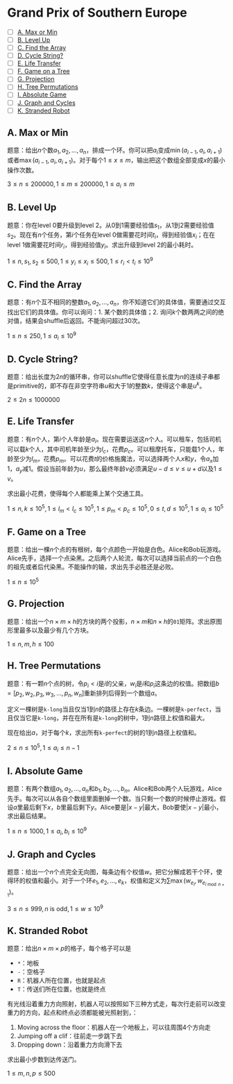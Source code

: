 # Grand Prix of Southern Europe

+ [ ] [A. Max or Min](https://official.contest.yandex.ru/opencupXX/contest/14765/problems/A/)
+ [ ] [B. Level Up](https://official.contest.yandex.ru/opencupXX/contest/14765/problems/B/)
+ [ ] [C. Find the Array](https://official.contest.yandex.ru/opencupXX/contest/14765/problems/C/)
+ [ ] [D. Cycle String?](https://official.contest.yandex.ru/opencupXX/contest/14765/problems/D/)
+ [ ] [E. Life Transfer](https://official.contest.yandex.ru/opencupXX/contest/14765/problems/E/)
+ [ ] [F. Game on a Tree](https://official.contest.yandex.ru/opencupXX/contest/14765/problems/F/)
+ [ ] [G. Projection](https://official.contest.yandex.ru/opencupXX/contest/14765/problems/G/)
+ [ ] [H. Tree Permutations](https://official.contest.yandex.ru/opencupXX/contest/14765/problems/H/)
+ [ ] [I. Absolute Game](https://official.contest.yandex.ru/opencupXX/contest/14765/problems/I/)
+ [ ] [J. Graph and Cycles](https://official.contest.yandex.ru/opencupXX/contest/14765/problems/J/)
+ [ ] [K. Stranded Robot](https://official.contest.yandex.ru/opencupXX/contest/14765/problems/K/)

## A. Max or Min

题意：给出$n$个数$a_1,a_2,\dots,a_n$，排成一个环。你可以把$a_i$变成$\min(a_{i-1},a_i,a_{i+1})$或者$\max(a_{i-1},a_i,a_{i+1})$。对于每个$1 \le x \le m$，输出把这个数组全部变成$x$的最小操作次数。

$3 \le n \le 200000, 1 \le m \le 200000, 1 \le a_i \le m$

## B. Level Up

题意：你在level $0$要升级到level $2$。从$0$到$1$需要经验值$s_1$，从$1$到$2$需要经验值$s_2$。现在有$n$个任务，第$i$个任务在level $0$做需要花时间$t_i$，得到经验值$x_i$；在在level $1$做需要花时间$r_i$，得到经验值$y_i$。求出升级到level $2$的最小耗时。

$1 \le n, s_1, s_2 \le 500, 1 \le y_i \le x_i \le 500, 1 \le r_i < t_i \le 10^9$

## C. Find the Array

题意：有$n$个互不相同的整数$a_1,a_2,\dots,a_n$，你不知道它们的具体值，需要通过交互找出它们的具体值。你可以询问：1. 某个数的具体值；2. 询问$k$个数两两之间的绝对值，结果会shuffle后返回。不能询问超过$30$次。

$1 \le n \le 250, 1 \le a_i \le 10^9$

##  D. Cycle String?

题意：给出长度为$2n$的循环串，你可以shuffle它使得任意长度为$n$的连续子串都是primitive的，即不存在非空字符串$u$和大于$1$的整数$k$，使得这个串是$u^k$。

$2 \le 2n \le 1000000$

## E. Life Transfer

题意：有$n$个人，第$i$个人年龄是$a_i$。现在需要运送这$n$个人。可以租车，包括司机可以载$k$个人，其中司机年龄至少为$l_c$，花费$p_c$。可以租摩托车，只能载$1$个人，年龄至少为$l_m$，花费$p_m$。可以花费$t$的价格施魔法，可以选择两个人$x$和$y$，令$a_x$加$1$，$a_y$减$1$。假设当前年龄为$u$，那么最终年龄$v$必须满足$u-d \le v \le u+d$以及$1 \le v$。

求出最小花费，使得每个人都能乘上某个交通工具。

$1 \le n, k \le 10^5, 1 \le l_m < l_c \le 10^5, 1 \le p_m < p_c \le 10^5, 0 \le t, d \le 10^5, 1 \le a_i \le 10^5$

## F. Game on a Tree

题意：给出一棵$n$个点的有根树，每个点颜色一开始是白色。Alice和Bob玩游戏。Alice先手，选择一个点染黑。之后两个人轮流，每次可以选择当前点的一个白色的祖先或者后代染黑。不能操作的输，求出先手必胜还是必败。

$1 \le n \le 10^5$

## G. Projection

题意：给出一个$n \times m \times h$的方块的两个投影，$n \times m$和$n \times h$的`01`矩阵。求出原图形里最多以及最少有几个方块。

$1 \le n, m, h \le 100$

## H. Tree Permutations

题意：有一颗$n$个点的树，令$p_i < i$是$i$的父亲，$w_i$是$i$和$p_i$这条边的权值。把数组$b=[p_2,w_2,p_3,w_3,\dots,p_n,w_n]$重新排列后得到一个数组$a$。

定义一棵树是`k-long`当且仅当$1$到$n$的路径上存在$k$条边。一棵树是`k-perfect`，当且仅当它是`k-long`，并在在所有是`k-long`的树中，$1$到$n$路径上权值和最大。

现在给出$a$，对于每个$k$，求出所有`k-perfect`的树的$1$到$n$路径上权值和。

$2 \le n \le 10^5, 1 \le a_i \le n-1$

## I. Absolute Game

题意：有两个数组$a_1,a_2,\dots,a_n$和$b_1,b_2,\dots,b_n$。Alice和Bob两个人玩游戏，Alice先手。每次可以从各自个数组里面删掉一个数。当只剩一个数的时候停止游戏。假设$a$里最后剩下$x$，$b$里最后剩下$y$。Alice要是$|x-y|$最大，Bob要使$|x-y|$最小，求出最后结果。

$1 \le n \le 1000, 1 \le a_i, b_i \le 10^9$

## J. Graph and Cycles

题意：给出一个$n$个点完全无向图，每条边有个权值$w$。把它分解成若干个环，使得环的权值和最小。对于一个环$e_1,e_2,\dots,e_k$，权值和定义为$\sum \max(w_{e_i},w_{e_{i \bmod n + 1}})$。

$3 \le n \le 999, n \text{ is odd}, 1 \le w \le 10^9$

## K. Stranded Robot

题意：给出$n \times m \times p$的格子，每个格子可以是

+ `*`：地板
+ `-`：空格子
+ `R`：机器人所在位置，也就是起点
+ `T`：传送们所在位置，也就是终点

有光线沿着重力方向照射，机器人可以按照如下三种方式走，每次行走前可以改变重力的方向，起点和终点必须都能被光照射到，：

1. Moving across the floor：机器人在一个地板上，可以往周围$4$个方向走
2. Jumping off a clif：往前走一步跳下去
3. Dropping down：沿着重力方向滑下去

求出最小步数到达传送门。

$1 \le m, n, p \le 500$